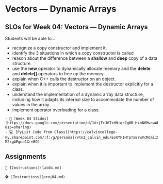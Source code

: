 # Vectors — Dynamic Arrays

## SLOs for Week 04: Vectors — Dynamic Arrays

Students will be able to...

- recognize a copy constructor and implement it.
- identify the 3 situations in which a copy constructor is called
- reason about the difference between a **shallow** and **deep** copy of a data structure.
- use the **new** operator to dynamically allocate memory and the **delete** and **delete\[\]** operators to free up the memory.
- explain when C++ calls the destructor on an object.
- explain when it is important to implement the destructor explicitly for a class.
- understand the implementation of a dynamic array data structure, including how it adapts its internal size to accommodate the number of values in the array.
- implement operator overloading for a class.

```{note} Resources
- 📜 [Week 04 Slides](https://docs.google.com/presentation/d/1drjTrJ0TrHNiqr7g0B_HxnN6MwswAR7SRWENpsPyLJw/edit?usp=sharing)
- 💻 [PyList Code from Class](https://calvincollege-my.sharepoint.com/:f:/g/personal/vtn2_calvin_edu/EoRYFIHTpTxErwVcMdai1SwBggbbI0-M2rgAEgne1XreBQ)
```

## Assignments

```{attention} Lab 04: Vec — A First Dynamic Data Structure
🧪 [Instructions](lab04.md)
```

```{caution} Project 04: Vec — A First Dynamic Data Structure
🛠️ [Instructions](proj04.md)
```
